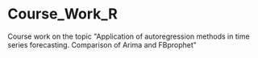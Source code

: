 # Course_Work_R

Course work on the topic "Application of autoregression methods in time series forecasting. Comparison of Arima and FBprophet"
